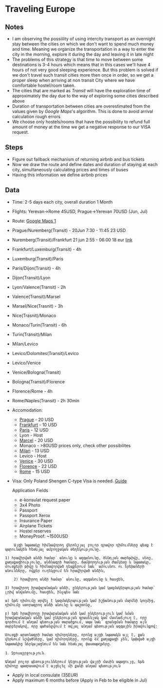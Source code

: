 # Traveling Europe
## Notes
* I am observing the possiility of using intercity transport as an overnight stay between the cities on which we don't want to spend much money and time. Meaning we organize the transportation in a way to enter the city in the morning, explore it during the day and leaving it in late night
* The problems of this strategy is that time to move between some destinations is 3-4 hours which means that in this cases we'll have 4 hours of not very good sleeping experience. But this problem is solved if we don't travel such transit cities more then once in order, so we get a proper sleep when arriving at non transit City where we have comfortable hostel/room taken.
* The cities that are marked as *Transit* will have the exploration time of approximately the day due to the way of exploring some cities described above
* Duration of transportation between cities are overestimated from the values given by *Google Maps*'s algorithm. This is done to avoid arrival calculation rough errors
* We choose only hostels/rooms that have the possibility to refund full amount of money at the time we get a negative response to our VISA request.

## Steps
* Figure out failback mechanism of returning airbnb and bus tickets
* Now we draw the route and define dates and duration of staying at each city, simultaneously calculating prices and times of buses
* Having this information we define airbnb prices

## Data
* Time: 2-5 days each city, overall duration 1 Month
* Flights: Yerevan->Rome 45USD, Prague->Yerevan 70USD (Jun, Jul)
* Route: [Google Maps 1]([https://www.google.com/maps/place/Nuremberg,+Germany/@45.5669433,6.0002951,7.74z/data=!4m70!1m63!4m62!1m11!1m2!1s0x13258a111bd74ac3:0x3094f9ab2388100!2sRome,+Italy!2m2!1d12.7135121!2d41.9214534!3m4!1m2!1d10.42454!2d44.4355092!3s0x12d54e113c5f9735:0x812ca89832873fc6!1m16!1m2!1s0x47789935e87299ef:0xea3df95f0281f48c!2sLevico+Terme!2m2!1d11.301007!2d46.0116173!3m4!1m2!1d11.1111849!2d46.0660255!3s0x47827146011cfd5f:0xe7928e12c20ecf2!3m4!1m2!1d9.1432663!2d45.4753521!3s0x4786c1767b4853d3:0x6d506290e6f0c34b!1m3!2m2!1d7.6859307!2d45.0448018!1m6!1m2!1s0x47f4ea516ae88797:0x408ab2ae4bb21f0!2sLyon,+France!2m2!1d4.835659!2d45.764043!1m6!1m2!1s0x47e66e1f06e2b70f:0x40b82c3688c9460!2sParis,+France!2m2!1d2.3513765!2d48.8575475!1m6!1m2!1s0x47bd096f477096c5:0x422435029b0c600!2sFrankfurt,+Germany!2m2!1d8.6821267!2d50.1109221!1m6!1m2!1s0x470b939c0970798b:0x400af0f66164090!2sPrague!2m2!1d14.4378005!2d50.0755381!3e0!3m5!1s0x479f57aeb5b61cd3:0xdd5daf85a98c21b7!8m2!3d49.4542881!4d11.0745641!16zL20vMDVia2Y?entry=ttu&g_ep=EgoyMDI0MTExOS4yIKXMDSoASAFQAw%3D%3D](https://www.google.com/maps/place/Nuremberg,+Germany/@46.2551083,2.1770131,7.67z/data=!4m109!1m102!4m101!1m11!1m2!1s0x13258a111bd74ac3:0x3094f9ab2388100!2sRome,+Italy!2m2!1d12.7135121!2d41.9214534!3m4!1m2!1d10.42454!2d44.4355092!3s0x12d54e113c5f9735:0x812ca89832873fc6!1m21!1m2!1s0x47789935e87299ef:0xea3df95f0281f48c!2sLevico+Terme!2m2!1d11.301007!2d46.0116173!3m4!1m2!1d9.1728621!2d45.4435708!3s0x4786c3f4430493dd:0x30b090ed646c7f5!3m4!1m2!1d8.2727143!2d45.4449896!3s0x4786375d8999ea47:0xcdddee381ca79d6f!3m4!1m2!1d7.6821926!2d45.0391367!3s0x478812acf97d38e1:0x79f7d9dc4155fcb7!1m6!1m2!1s0x12cdc26f7b3f8531:0x74f7784c3ac49cfc!2sMonaco!2m2!1d7.4246158!2d43.7384176!1m6!1m2!1s0x12c9bf4344da5333:0x40819a5fd970220!2sMarseille,+France!2m2!1d5.3690743!2d43.3025742!1m6!1m2!1s0x12cdd0106a852d31:0x40819a5fd979a70!2sNice,+France!2m2!1d7.2619532!2d43.7101728!1m16!1m2!1s0x47f4ea516ae88797:0x408ab2ae4bb21f0!2sLyon,+France!2m2!1d4.835659!2d45.764043!3m4!1m2!1d4.930687!2d46.797514!3s0x47f2e38794cdb975:0x5a661038b1d99e61!3m4!1m2!1d5.0789429!2d47.3119565!3s0x47f29e42ffc2f79b:0x93f5eeac38ea93c5!1m6!1m2!1s0x47e66e1f06e2b70f:0x40b82c3688c9460!2sParis,+France!2m2!1d2.3513765!2d48.8575475!1m6!1m2!1s0x479545b9ca212147:0x64db60f602d392ef!2sLuxembourg!2m2!1d6.129583!2d49.815273!1m6!1m2!1s0x47bd096f477096c5:0x422435029b0c600!2sFrankfurt,+Germany!2m2!1d8.6821267!2d50.1109221!1m6!1m2!1s0x470b939c0970798b:0x400af0f66164090!2sPrague!2m2!1d14.4378005!2d50.0755381!3e0!3m5!1s0x479f57aeb5b61cd3:0xdd5daf85a98c21b7!8m2!3d49.4542881!4d11.0745641!16zL20vMDVia2Y?entry=ttu&g_ep=EgoyMDI0MTExOS4yIKXMDSoASAFQAw%3D%3D))
* Prague/Nuremberg(Transit) - 20Jun 7:30 - 11:45 23 USD
* Nuremberg(Transit)/Frankfurt 21 jun 2:55 - 06:00  18 eur [link](https://shop.global.flixbus.com/checkout)
* Frankfurt/Luxemburg(Transit) - 4h
* Luxemburg(Transit)/Paris
* Paris/Dijon(Transit) - 4h
* Dijon(Transit)/Lyon
* Lyon/Valence(Transit) - 2h
* Valence(Transit)/Marsel
* Marsel/Nice(Trasnit) - 3h
* Nice(Trasnit)/Monaco
* Monaco/Turin(Transit) - 6h
* Turin(Transit)/Milan
* Milan/Levico
* Levico/Dolomites(Transit)/Levico
* Levico/Venice
* Venice/Bologna(Transit)
* Bologna(Transit)/Florence
* Florence/Rome - 4h
* Rome/Naples(Transit) - 2h 30min
  
* Accomodation:
  * [Prague](https://www.airbnb.com/rooms/818157380348087977?adults=2&search_mode=regular_search&check_in=2025-06-20&check_out=2025-06-21&source_impression_id=p3_1732391513_P3479uc-O3xjVcop&previous_page_section_name=1000&federated_search_id=c742ae85-b7d8-4f07-ae6a-5fcf519db156) - 20 USD
  * [Frankfurt](https://www.airbnb.com/rooms/1151984779721981753?adults=2&category_tag=Tag%3A8678&enable_m3_private_room=true&location=Prague%2C%20Czechia&photo_id=1911876383&search_mode=regular_search&check_in=2025-06-22&check_out=2025-06-23&source_impression_id=p3_1732391661_P3Do9ZIe8qcV0Wu5&previous_page_section_name=1001&federated_search_id=ea1ebe7c-c492-45cc-8272-a3bdeee20112) - 10 USD
  * [Paris](https://www.airbnb.com/rooms/1086830488380122662?adults=2&location=Luxembourg%2C%20Luxembourg&search_mode=regular_search&check_in=2025-06-26&check_out=2025-06-27&source_impression_id=p3_1732388472_P3fj2yEpvOLAVKiY&previous_page_section_name=1001&federated_search_id=0dc62ea3-a90c-4f64-8fb4-9954be676b4c&guests=2) - 12 USD
  * Lyon - Host
  * [Marcel](https://www.airbnb.com/rooms/1193402830075524211?adults=2&category_tag=Tag%3A8678&enable_m3_private_room=true&location=Marseille%2C%20France&photo_id=1945342345&search_mode=regular_search&check_in=2025-06-19&check_out=2025-06-20&source_impression_id=p3_1732446623_P3ir2Hk6ybIcdhyL&previous_page_section_name=1001&federated_search_id=4ed79de7-d619-479e-ba1f-4252c4bcc04a) - 20 USD
  * Monaco - >80USD prices only, check other possibilites
  * [Milan](https://www.airbnb.com/rooms/1182470702543162841?adults=2&location=Milan%2C%20Lombardy%2C%20Italy&search_mode=regular_search&check_in=2025-06-24&check_out=2025-06-25&source_impression_id=p3_1732447177_P3sWKepsWTF3sgnl&previous_page_section_name=1001&federated_search_id=dfa0f1a9-94b9-418b-9173-206abf49e83d) - 13 USD
  * Levico - Host
  * [Venice](https://www.airbnb.com/rooms/1287748269942318281?adults=2&category_tag=Tag%3A8678&enable_m3_private_room=true&location=Venice%2C%20Veneto%2C%20Italy&photo_id=2028086638&search_mode=regular_search&check_in=2025-06-24&check_out=2025-06-25&source_impression_id=p3_1732446994_P3iAwW3uPeZNYPnc&previous_page_section_name=1001&federated_search_id=517b41c7-d030-4a5d-baf9-a7b4d78db85f) - 30 USD
  * [Florence](https://www.airbnb.com/rooms/12299075?adults=2&category_tag=Tag%3A8678&enable_m3_private_room=true&location=Florence%2C%20Italy&photo_id=215570191&search_mode=regular_search&check_in=2025-06-24&check_out=2025-06-25&source_impression_id=p3_1732447337_P3B_48O71_Pe-yKE&previous_page_section_name=1001&federated_search_id=2b07f686-099e-4c7f-8773-3731c9bf5898) - 22 USD
  * [Rome](https://www.airbnb.com/rooms/470817?adults=2&category_tag=Tag%3A8678&enable_m3_private_room=true&photo_id=4242614&search_mode=regular_search&check_in=2025-06-24&check_out=2025-06-25&source_impression_id=p3_1732447474_P3Wo7FapCD4HIRj3&previous_page_section_name=1000&federated_search_id=883d25f9-b27f-4cee-a512-2cffe9c9f24c) - 15 USD


* Visa: Only Poland Shengen C-type Visa is needed. [Guide](https://www.gov.pl/web/hayastan/c--------)

  Application Fields
   * e-konsulat request paper
   * 3x4 Photo
   * Passport
   * Passport Xerox
   * Insurance Paper
   * Airplane Tickets
   * Hostel reserves
   * MoneyProof: ~1500USD
 ```
     Այցի նպատակը հիմնավորող վերոնշյալ բոլոր գրավոր դիմումները պետք է պարունակեն հետևյալ ամբողջական տեղեկությունը.

1) հրավիրված անձի համար` անունը և ազգանունը, ծննդյան տարեթիվը, սեռը, քաղաքացիությունը, անձնագրի համարը, ճամփորդության ժամկետը և նպատակը, մուտքերի թիվը և հիմնավորված դեպքերում նաև՝ ամուսնու ու երեխաների անունները, ովքեր ուղեկցում են հրավիրված անձին,

     2) հրավիրող անձի համար` անունը, ազգանունը և հասցեն,

3) հրավիրող իրավաբանական անձի, ընկերության կամ կազմակերպության համար` լրիվ անվանումը, հասցեն, ինչպես նաև

ա) եթե դիմումը տրվել է կազմակերպության կամ իշխանության մարմնի կողմից, դիմումը ստորագրող անձի անունը և պաշտոնը,

բ) եթե հրավիրողը իրավաբանական անձ կամ ընկերություն կամ նման իրավաբանական անձի կամ ընկերության գրասենյակ կամ մասնաճյուղ է, որը գործում է անդամ պետության տարածքում, ապա նաև՝ գրանցման համարը այն տարբերակով, որը պահանջվում է տվյալ անդամ պետության ազգային իրավունքով:

Մուտքի արտոնագրի համար դիմորդները, որոնց այցի նպատակն այլ է, քան վերևում նշվածները, կամ դիմորդները, որոնք ՀՀ քաղաքացի չեն, կախված այցի նպատակից ներկայացնում են նաև հետևյալ փաստաթղթերը․

1․ Զբոսաշրջություն․

Անդամ բոլոր պետություններում կեցության վայրի մասին ապացույց, եթե դիմողը պատրաստվում է այցելել մի քանի անդամ պետություն
 ```

  - Apply in local consulate (35EUR)
  - Apply maximum 6 months before (Apply in  Feb to be eligible in Jul)







